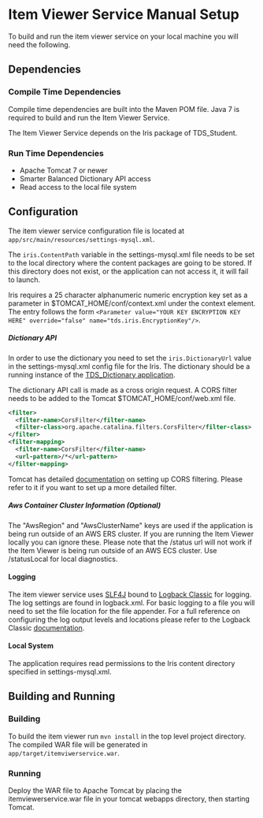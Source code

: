 # Item Viewer Service Manual Setup
To build and run the item viewer service on your local machine you will need the following.

## Dependencies
### Compile Time Dependencies
Compile time dependencies are built into the Maven POM file.
Java 7 is required to build and run the Item Viewer Service.

The Item Viewer Service depends on the Iris package of TDS_Student.

### Run Time Dependencies
- Apache Tomcat 7 or newer
- Smarter Balanced Dictionary API access
- Read access to the local file system


## Configuration
The item viewer service configuration file is located at `app/src/main/resources/settings-mysql.xml`.

The `iris.ContentPath` variable in the settings-mysql.xml file needs to be set to the local directory where the content packages are going to be stored. 
If this directory does not exist, or the application can not access it, it will fail to launch.


Iris requires a 25 character alphanumeric numeric encryption key set as a parameter in $TOMCAT_HOME/conf/context.xml under the context element.
The entry follows the form `<Parameter value="YOUR KEY ENCRYPTION KEY HERE" override="false" name="tds.iris.EncryptionKey"/>`.

##### Dictionary API
In order to use the dictionary you need to set the `iris.DictionaryUrl` value in the settings-mysql.xml config file for the Iris.
The dictionary should be a running instance of the [TDS_Dictionary application](https://github.com/SmarterApp/TDS_Dictionary).

The dictionary API call is made as a cross origin request. A CORS filter needs to be added to the Tomcat $TOMCAT_HOME/conf/web.xml file.

```xml
<filter>
  <filter-name>CorsFilter</filter-name>
  <filter-class>org.apache.catalina.filters.CorsFilter</filter-class>
</filter>
<filter-mapping>
  <filter-name>CorsFilter</filter-name>
  <url-pattern>/*</url-pattern>
</filter-mapping>
```

Tomcat has detailed [documentation](http://tomcat.apache.org/tomcat-8.0-doc/config/filter.html#CORS_Filter) on setting up CORS filtering. Please refer to it if you want to  set up a more detailed filter.

##### Aws Container Cluster Information (Optional)
The "AwsRegion" and "AwsClusterName" keys are used if the application is being run outside of an AWS ERS cluster. 
If you are running the Item Viewer locally you can ignore these.
Please note that the /status url will not work if the Item Viewer is being run outside of an AWS ECS cluster. 
Use /statusLocal for local diagnostics.

#### Logging
The item viewer service uses [SLF4J](http://www.slf4j.org/) bound to [Logback Classic](http://logback.qos.ch/) for logging. The log settings are found in logback.xml. For basic logging to a file you will need to set the file location for the file appender. For a full reference on configuring the log output levels and locations please refer to the Logback Classic [documentation](http://logback.qos.ch/manual/configuration.html).

#### Local System
The application requires read permissions to the Iris content directory specified in settings-mysql.xml.

## Building and Running
### Building
To build the item viewer run `mvn install` in the top level project directory. 
The compiled WAR file will be generated in `app/target/itemviwerservice.war`.

### Running
Deploy the WAR file to Apache Tomcat by placing the itemviewerservice.war file in your tomcat webapps directory, then starting Tomcat.